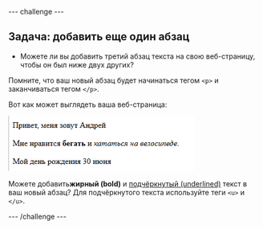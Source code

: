 \--- challenge \---

## Задача: добавить еще один абзац

- Можете ли вы добавить третий абзац текста на свою веб-страницу, чтобы он был ниже двух других?

Помните, что ваш новый абзац будет начинаться тегом `<p>` и заканчиваться тегом `</p>`.

Вот как может выглядеть ваша веб-страница:

![скриншот](images/birthday-paragraph.png)

Можете добавить**жирный (bold)** и <u>подчёркнутый (underlined)</u> текст в ваш новый абзац? Для подчёркнутого текста используйте теги `<u>` и `</u>`.

\--- /challenge \---